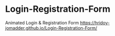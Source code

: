 # Login-Registration-Form
Animated Login &amp; Registration Form
https://hridoy-jomadder.github.io/Login-Registration-Form/

